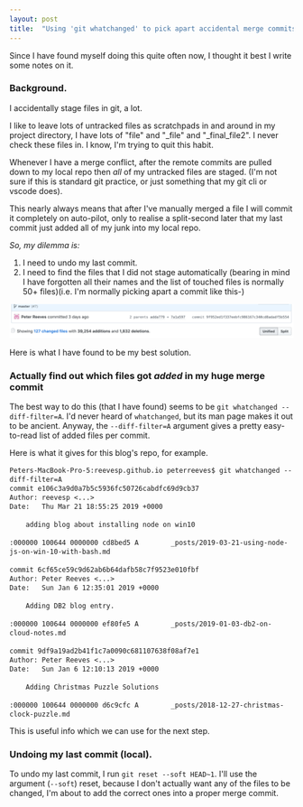 ```yaml
---
layout: post
title:  "Using 'git whatchanged' to pick apart accidental merge commits"
---
```


Since I have found myself doing this quite often now, I thought it best I write some notes on it.

### Background.

I accidentally stage files in git, a lot.

I like to leave lots of untracked files as scratchpads in and around in my project directory, I have lots of "file" and "_file" and "_final_file2". I never check these files in. I know, I'm trying to quit this habit.


Whenever I have a merge conflict, after the remote commits are pulled down to my local repo then _all_ of my untracked files are staged. (I'm not sure if this is standard git practice, or just something that my git cli or vscode does).

This nearly always means that after I've manually merged a file I will commit it completely on auto-pilot, only to realise a split-second later that my last commit just added all of my junk into my local repo.

_So, my dilemma is:_
1. I need to undo my last commit.
2. I need to find the files that I did not stage automatically (bearing in mind I have forgotten all their names and the list of touched files is normally 50+ files)(i.e. I'm normally picking apart a commit like this-)

![](/images/2019-05-30-git-whatchanged-average-git-commit.png)

Here is what I have found to be my best solution.

### Actually find out which files got _added_ in my huge merge commit

The best way to do this (that I have found) seems to be `git whatchanged --diff-filter=A`. I'd never heard of `whatchanged`, but its man page makes it out to be ancient. Anyway, the `--diff-filter=A` argument gives a pretty easy-to-read list of added files per commit. 

Here is what it gives for this blog's repo, for example.

```
Peters-MacBook-Pro-5:reevesp.github.io peterreeves$ git whatchanged --diff-filter=A
commit e106c3a9d0a7b5c5936fc50726cabdfc69d9cb37
Author: reevesp <...>
Date:   Thu Mar 21 18:55:25 2019 +0000

    adding blog about installing node on win10

:000000 100644 0000000 cd8bed5 A        _posts/2019-03-21-using-node-js-on-win-10-with-bash.md

commit 6cf65ce59c9d62ab6b64dafb58c7f9523e010fbf
Author: Peter Reeves <...>
Date:   Sun Jan 6 12:35:01 2019 +0000

    Adding DB2 blog entry.

:000000 100644 0000000 ef80fe5 A        _posts/2019-01-03-db2-on-cloud-notes.md

commit 9df9a19ad2b41f1c7a0090c681107638f08af7e1
Author: Peter Reeves <...>
Date:   Sun Jan 6 12:10:13 2019 +0000

    Adding Christmas Puzzle Solutions

:000000 100644 0000000 d6c9cfc A        _posts/2018-12-27-christmas-clock-puzzle.md
```

This is useful info which we can use for the next step.

### Undoing my last commit (local).

To undo my last commit, I run `git reset --soft HEAD~1`. I'll use the argument (`--soft`) reset, because I don't actually want any of the files to be changed, I'm about to add the correct ones into a proper merge commit.
